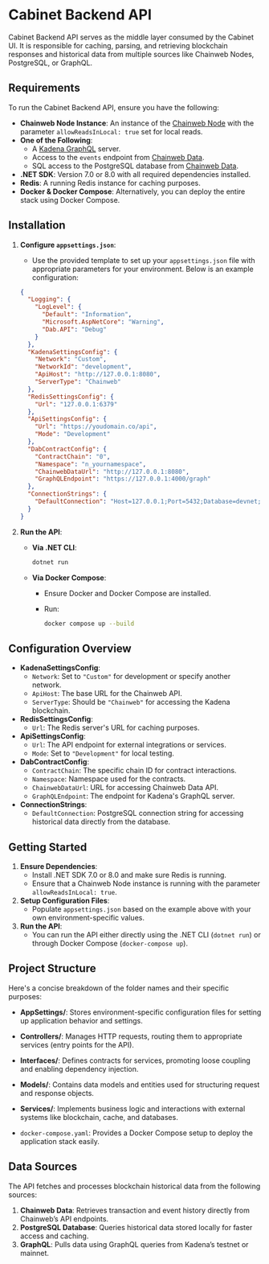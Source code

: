 # Cabinet Backend API

Cabinet Backend API serves as the middle layer consumed by the Cabinet UI. It is responsible for caching, parsing, and retrieving blockchain responses and historical data from multiple sources like Chainweb Nodes, PostgreSQL, or GraphQL.

## Requirements

To run the Cabinet Backend API, ensure you have the following:

- **Chainweb Node Instance**: An instance of the [Chainweb Node](https://github.com/kadena-io/chainweb-node) with the parameter `allowReadsInLocal: true` set for local reads.
- **One of the Following**:
  - A [Kadena GraphQL](https://github.com/kadena-community/kadena.js/tree/main/packages/apps/graph) server.
  - Access to the `events` endpoint from [Chainweb Data](https://github.com/kadena-io/chainweb-data).
  - SQL access to the PostgreSQL database from [Chainweb Data](https://github.com/kadena-io/chainweb-data).
- **.NET SDK**: Version 7.0 or 8.0 with all required dependencies installed.
- **Redis**: A running Redis instance for caching purposes.
- **Docker & Docker Compose**: Alternatively, you can deploy the entire stack using Docker Compose.

## Installation

1. **Configure `appsettings.json`**:
   - Use the provided template to set up your `appsettings.json` file with appropriate parameters for your environment. Below is an example configuration:

   ```json
   {
     "Logging": {
       "LogLevel": {
         "Default": "Information",
         "Microsoft.AspNetCore": "Warning",
         "Dab.API": "Debug"
       }
     },
     "KadenaSettingsConfig": {
       "Network": "Custom",
       "NetworkId": "development",
       "ApiHost": "http://127.0.0.1:8080",
       "ServerType": "Chainweb"
     },
     "RedisSettingsConfig": {
       "Url": "127.0.0.1:6379"
     },
     "ApiSettingsConfig": {
       "Url": "https://youdomain.co/api",
       "Mode": "Development"
     },
     "DabContractConfig": {
       "ContractChain": "0",
       "Namespace": "n_yournamespace",
       "ChainwebDataUrl": "http://127.0.0.1:8080",
       "GraphQLEndpoint": "https://127.0.0.1:4000/graph"
     },
     "ConnectionStrings": {
       "DefaultConnection": "Host=127.0.0.1;Port=5432;Database=devnet;Username=devnet;Password=;" # only if you exposed port 5432
     }
   }
   ```

2. **Run the API**:
   - **Via .NET CLI**:
     ```bash
     dotnet run
     ```
   - **Via Docker Compose**:
     - Ensure Docker and Docker Compose are installed.
     - Run:
     
       ```bash
       docker compose up --build 
       ```

## Configuration Overview

- **KadenaSettingsConfig**:
  - `Network`: Set to `"Custom"` for development or specify another network.
  - `ApiHost`: The base URL for the Chainweb API.
  - `ServerType`: Should be `"Chainweb"` for accessing the Kadena blockchain.
- **RedisSettingsConfig**:
  - `Url`: The Redis server's URL for caching purposes.
- **ApiSettingsConfig**:
  - `Url`: The API endpoint for external integrations or services.
  - `Mode`: Set to `"Development"` for local testing.
- **DabContractConfig**:
  - `ContractChain`: The specific chain ID for contract interactions.
  - `Namespace`: Namespace used for the contracts.
  - `ChainwebDataUrl`: URL for accessing Chainweb Data API.
  - `GraphQLEndpoint`: The endpoint for Kadena's GraphQL server.
- **ConnectionStrings**:
  - `DefaultConnection`: PostgreSQL connection string for accessing historical data directly from the database.

## Getting Started

1. **Ensure Dependencies**:
   - Install .NET SDK 7.0 or 8.0 and make sure Redis is running.
   - Ensure that a Chainweb Node instance is running with the parameter `allowReadsInLocal: true`.
2. **Setup Configuration Files**:
   - Populate `appsettings.json` based on the example above with your own environment-specific values.
3. **Run the API**:
   - You can run the API either directly using the .NET CLI (`dotnet run`) or through Docker Compose (`docker-compose up`).

## Project Structure

Here's a concise breakdown of the folder names and their specific purposes:

- **AppSettings/**: Stores environment-specific configuration files for setting up application behavior and settings.

- **Controllers/**: Manages HTTP requests, routing them to appropriate services (entry points for the API).

- **Interfaces/**: Defines contracts for services, promoting loose coupling and enabling dependency injection.

- **Models/**: Contains data models and entities used for structuring request and response objects.

- **Services/**: Implements business logic and interactions with external systems like blockchain, cache, and databases.

- `docker-compose.yaml`: Provides a Docker Compose setup to deploy the application stack easily.

## Data Sources

The API fetches and processes blockchain historical data from the following sources:

1. **Chainweb Data**: Retrieves transaction and event history directly from Chainweb’s API endpoints.
2. **PostgreSQL Database**: Queries historical data stored locally for faster access and caching.
3. **GraphQL**: Pulls data using GraphQL queries from Kadena’s testnet or mainnet.

